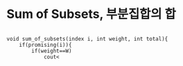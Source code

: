 # Sum of Subsets, 부분집합의 합

<pre><code>
void sum_of_subsets(index i, int weight, int total){
    if(promising(i)){
        if(weight==W)
            cout<<include[1]에서 include[i]까지;
        else{
            include[i+1]="yes";
            sum_of_subsets(i+1, weight+w[i+1], total-w[i+1]);
            include[i+1]="no";
            sum_of_subsets(i+1, weight, total-w[i+1]);
        }
    }
}
</code></pre>